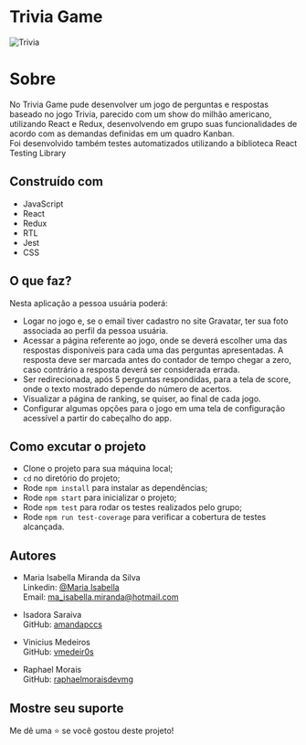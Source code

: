 # Trivia Game

![Trivia](https://user-images.githubusercontent.com/96309515/202020492-7a9e3f4e-bd54-45bd-932d-75986da0d2af.png)

# Sobre

<p>No Trivia Game pude desenvolver um jogo de perguntas e respostas baseado no jogo Trivia, parecido com um show do milhão americano, utilizando React e Redux, desenvolvendo em grupo suas funcionalidades de acordo com as demandas definidas em um quadro Kanban.<br>
Foi desenvolvido também testes automatizados utilizando a biblioteca React Testing Library <br>

## Construído com
  
- JavaScript
- React
- Redux
- RTL
- Jest
- CSS


## O que faz?
  
Nesta aplicação a pessoa usuária poderá:

- Logar no jogo e, se o email tiver cadastro no site Gravatar, ter sua foto associada ao perfil da pessoa usuária.
- Acessar a página referente ao jogo, onde se deverá escolher uma das respostas disponíveis para cada uma das perguntas apresentadas. A resposta deve ser marcada antes do contador de tempo chegar a zero, caso contrário a resposta deverá ser considerada errada.
- Ser redirecionada, após 5 perguntas respondidas, para a tela de score, onde o texto mostrado depende do número de acertos.
- Visualizar a página de ranking, se quiser, ao final de cada jogo.
- Configurar algumas opções para o jogo em uma tela de configuração acessível a partir do cabeçalho do app.


## Como excutar o projeto

- Clone o projeto para sua máquina local;
- `cd` no diretório do projeto;
- Rode `npm install` para instalar as dependências;
- Rode `npm start` para inicializar o projeto;
- Rode `npm test` para rodar os testes realizados pelo grupo;
- Rode `npm run test-coverage` para verificar a cobertura de testes alcançada.
  
## Autores

- Maria Isabella Miranda da Silva <br>
  Linkedin: [@Maria Isabella](https://www.linkedin.com/in/maria-isabella-miranda/) <br>
  Email: ma_isabella.miranda@hotmail.com
  
- Isadora Saraiva <br>
  GitHub: [amandapccs](https://github.com/saraivais)

- Vinicius Medeiros <br>
  GitHub: [vmedeir0s](https://github.com/vmedeir0s)
  
- Raphael Morais <br>
  GitHub: [raphaelmoraisdevmg](https://github.com/raphaelmoraisdevmg)

## Mostre seu suporte

Me dê uma ⭐️ se você gostou deste projeto!
